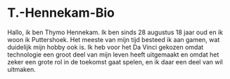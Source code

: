 # T.-Hennekam-Bio
Hallo, ik ben Thymo Hennekam. Ik ben sinds 28 augustus 
18 jaar oud en ik woon ik Puttershoek. Het meeste van mijn tijd besteed ik aan gamen, wat duidelijk mijn hobby ook is.
Ik heb voor het Da Vinci gekozen omdat technologie een groot deel van mijn leven heeft uitgemaakt en omdat het zeker
een grote rol in de toekomst gaat spelen, en ik daar een deel van wil uitmaken.